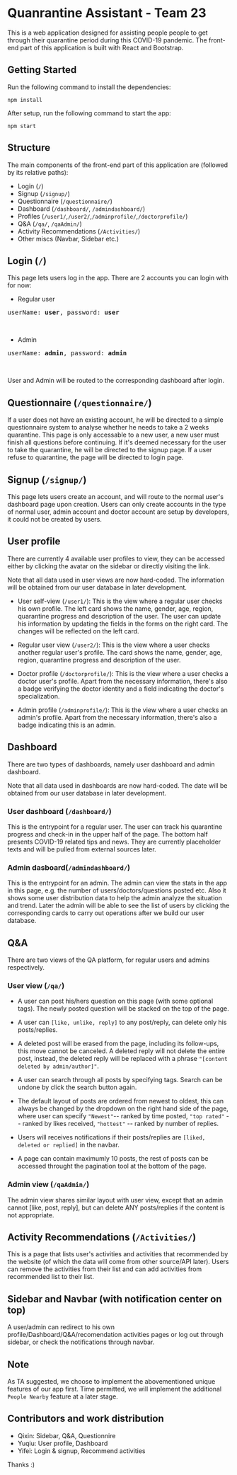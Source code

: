 # Quanrantine Assistant - Team 23

This is a web application designed for assisting people people to get through their quarantine period during this COVID-19 pandemic. The front-end part of this application is built with React and Bootstrap.

## Getting Started

Run the following command to install the dependencies:

`npm install`

After setup, run the following command to start the app:

`npm start`

## Structure

The main components of the front-end part of this application are (followed by its relative paths):

- Login (`/`)
- Signup (`/signup/`)
- Questionnaire (`/questionnaire/`)
- Dashboard (`/dashboard/`, `/admindashboard/`)
- Profiles (`/user1/`,`/user2/`,`/adminprofile/`,`/doctorprofile/`)
- Q&A (`/qa/`, `/qaAdmin/`)
- Activity Recommendations (`/Activities/`)
- Other miscs (Navbar, Sidebar etc.)

## Login (`/`)

This page lets users log in the app. There are 2 accounts you can login with for now:

- Regular user
<pre>userName: <b>user</b>, password: <b>user</b></pre></br>

- Admin

<pre>userName: <b>admin</b>, password: <b>admin</b></pre></br>

User and Admin will be routed to the corresponding dashboard after login.

## Questionnaire (`/questionnaire/`)

If a user does not have an existing account, he will be directed to a simple questionnaire system to analyse whether he needs to take a 2 weeks quarantine. This page is only accessable to a new user, a new user must finish all questions before continuing. If it's deemed necessary for the user to take the quarantine, he will be directed to the signup page. If a user refuse to quarantine, the page will be directed to login page.

## Signup (`/signup/`)

This page lets users create an account, and will route to the normal user's dashboard page upon creation. Users can only create accounts in the type of normal user, admin account and doctor account are setup by developers, it could not be created by users.

## User profile

There are currently 4 available user profiles to view, they can be accessed either by clicking the avatar on the sidebar or directly visiting the link.

Note that all data used in user views are now hard-coded. The information will be obtained from our user database in later development.

- User self-view (`/user1/`): This is the view where a regular user checks his own profile. The left card shows the name, gender, age, region, quarantine progress and description of the user. The user can update his information by updating the fields in the forms on the right card. The changes will be reflected on the left card.

- Regular user view (`/user2/`): This is the view where a user checks another regular user's profile. The card shows the name, gender, age, region, quarantine progress and description of the user.

- Doctor profile (`/doctorprofile/`): This is the view where a user checks a doctor user's profile. Apart from the necessary information, there's also a badge verifying the doctor identity and a field indicating the doctor's specialization.

- Admin profile (`/adminprofile/`): This is the view where a user checks an admin's profile. Apart from the necessary information, there's also a badge indicating this is an admin.

## Dashboard

There are two types of dashboards, namely user dashboard and admin dashboard.

Note that all data used in dashboards are now hard-coded. The date will be obtained from our user database in later development.

### User dashboard (`/dashboard/`)

This is the entrypoint for a regular user. The user can track his quarantine progress and check-in in the upper half of the page. The bottom half presents COVID-19 related tips and news. They are currently placeholder texts and will be pulled from external sources later.

### Admin dasboard(`/admindashboard/`)

This is the entrypoint for an admin. The admin can view the stats in the app in this page, e.g. the number of users/doctors/questions posted etc. Also it shows some user distribution data to help the admin analyze the situation and trend. Later the admin will be able to see the list of users by clicking the corresponding cards to carry out operations after we build our user database.

## Q&A

There are two views of the QA platform, for regular users and admins respectively.

### User view (`/qa/`)

- A user can post his/hers question on this page (with some optional tags). The newly posted question will be stacked on the top of the page.

- A user can `[like, unlike, reply]` to any post/reply, can delete only his posts/replies.

- A deleted post will be erased from the page, including its follow-ups, this move cannot be canceled. A deleted reply will not delete the entire post, instead, the deleted reply will be replaced with a phrase `"[content deleted by admin/author]"`.

- A user can search through all posts by specifying tags. Search can be undone by click the search button again.
- The default layout of posts are ordered from newest to oldest, this can always be changed by the dropdown on the right hand side of the page, where user can specify `"Newest"`-- ranked by time posted, `"top rated"` -- ranked by likes received, `"hottest"` -- ranked by number of replies.
- Users will receives notifications if their posts/replies are `[liked, deleted or replied]` in the navbar.
- A page can contain maximumly 10 posts, the rest of posts can be accessed throught the pagination tool at the bottom of the page.

### Admin view (`/qaAdmin/`)

The admin view shares similar layout with user view, except that an admin cannot [like, post, reply], but can delete ANY posts/replies if the content is not appropriate.

## Activity Recommendations (`/Activities/`)

This is a page that lists user's activities and activities that recommended by the website (of which the data will come from other source/API later). Users can remove the activities from their list and can add activities from recommended list to their list.

## Sidebar and Navbar (with notification center on top)

A user/admin can redirect to his own profile/Dashboard/Q&A/recomendation activities pages or log out through sidebar, or check the notifications through navbar.

## Note

As TA suggested, we choose to implement the abovementioned unique features of our app first. Time permitted, we will implement the additional `People Nearby` feature at a later stage.

## Contributors and work distribution

- Qixin: Sidebar, Q&A, Questionnire
- Yuqiu: User profile, Dashboard
- Yifei: Login & signup, Recommend activities

Thanks :)
